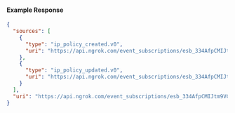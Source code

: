 <!-- Code generated for API Clients. DO NOT EDIT. -->

#### Example Response

```json
{
  "sources": [
    {
      "type": "ip_policy_created.v0",
      "uri": "https://api.ngrok.com/event_subscriptions/esb_334AfpCMIJtm9VCKtn4EQYVSh65/sources/ip_policy_created.v0"
    },
    {
      "type": "ip_policy_updated.v0",
      "uri": "https://api.ngrok.com/event_subscriptions/esb_334AfpCMIJtm9VCKtn4EQYVSh65/sources/ip_policy_updated.v0"
    }
  ],
  "uri": "https://api.ngrok.com/event_subscriptions/esb_334AfpCMIJtm9VCKtn4EQYVSh65/sources"
}
```
